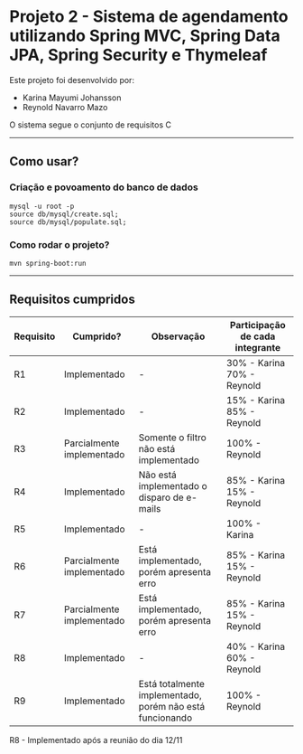 # Projeto 2 - Sistema de agendamento utilizando Spring MVC, Spring Data JPA, Spring Security e Thymeleaf

Este projeto foi desenvolvido por:
- Karina Mayumi Johansson 
- Reynold Navarro Mazo

O sistema segue o conjunto de requisitos C

___
## Como usar?

### Criação e povoamento do banco de dados

```
mysql -u root -p
source db/mysql/create.sql;
source db/mysql/populate.sql;
```

### Como rodar o projeto?

```
mvn spring-boot:run
```
___
## Requisitos cumpridos

| Requisito | Cumprido?                 | Observação                                                | Participação de cada integrante |
|-----------|---------------------------|-----------------------------------------------------------|---------------------------------|
| R1        | Implementado              | -                                                         | 30% - Karina 70% - Reynold      |
| R2        | Implementado              | -                                                         | 15% - Karina 85% - Reynold      |
| R3        | Parcialmente implementado | Somente o filtro não está implementado                    | 100% - Reynold                  |
| R4        | Implementado              | Não está implementado o disparo de e-mails                | 85% - Karina 15% - Reynold      |
| R5        | Implementado              | -                                                         | 100% - Karina                   |
| R6        | Parcialmente implementado | Está implementado, porém apresenta erro                   | 85% - Karina 15% - Reynold      |
| R7        | Parcialmente implementado | Está implementado, porém apresenta erro                   | 85% - Karina 15% - Reynold      |
| R8        | Implementado              | -                                                         | 40% - Karina 60% - Reynold      |
| R9        | Implementado              | Está totalmente implementado,  porém não está funcionando | 100% - Reynold                  |

R8 - Implementado após a reunião do dia 12/11
